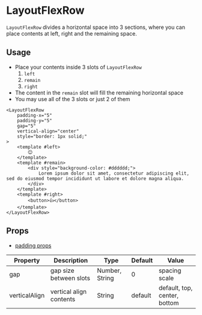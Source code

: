 # LayoutFlexRow

`LayoutFlexRow` divides a horizontal space into 3 sections, where you can place contents at left, right and the remaining space.

<Doc-LayoutFlexRowDoc />

## Usage

- Place your contents inside 3 slots of `LayoutFlexRow`
  1. `left`
  1. `remain`
  1. `right`
- The content in the `remain` slot will fill the remaining horizontal space
- You may use all of the 3 slots or just 2 of them

```vue live
<LayoutFlexRow
	padding-x="5"
	padding-y="5"
	gap="5"
	vertical-align="center"
	style="border: 1px solid;"
>
	<template #left>
		😊
	</template>
	<template #remain>
		<div style="background-color: #dddddd;">
			Lorem ipsum dolor sit amet, consectetur adipiscing elit, sed do eiusmod tempor incididunt ut labore et dolore magna aliqua.
		</div>
	</template>
	<template #right>
		<button>👍</button>
	</template>
</LayoutFlexRow>
```

## Props
- [padding props](/components/#padding-props)

| Property | Description | Type | Default | Value |
| --- | --- | --- | --- | --- |
| gap | gap size between slots | Number, String | 0 | spacing scale |
| verticalAlign | vertical align contents | String | default | default, top, center, bottom |
